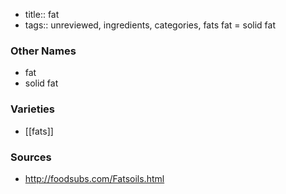 - title:: fat
- tags:: unreviewed, ingredients, categories, fats
fat = solid fat

### Other Names

* fat
* solid fat

### Varieties

* [[fats]]

### Sources
* http://foodsubs.com/Fatsoils.html
